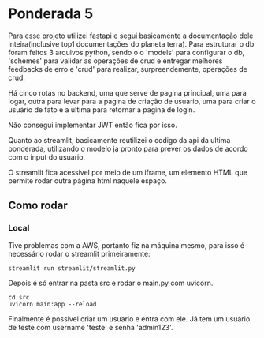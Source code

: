 <h1>Ponderada 5</h1>

Para esse projeto utilizei fastapi e segui basicamente a documentação dele inteira(inclusive top1 documentações do planeta terra). Para estruturar o db foram feitos 3 arquivos python, sendo o o 'models' para configurar o db, 'schemes' para validar as operações de crud e entregar melhores feedbacks de erro e 'crud' para realizar, surpreendemente, operações de crud.

Há cinco rotas no backend, uma que serve de pagina principal, uma para logar, outra para levar para a pagina de criação de usuario, uma para criar o usuário de fato e a última para retornar a pagina de login.

Não consegui implementar JWT então fica por isso.

Quanto ao streamlit, basicamente reutilizei o codigo da api da ultima ponderada, utilizando o modelo ja pronto para prever os dados de acordo com o input do usuario.

O streamlit fica acessivel por meio de um iframe, um elemento HTML que permite rodar outra página html naquele espaço.

<h2>Como rodar</h2>

<h3>Local</h3>
Tive problemas com a AWS, portanto fiz na máquina mesmo, para isso é necessário rodar o streamlit primeiramente:

```
streamlit run streamlit/streamlit.py
```

Depois é só entrar na pasta src e rodar o main.py com uvicorn.
```
cd src
uvicorn main:app --reload
```

Finalmente é possivel criar um usuario e entra com ele. Já tem um usuário de teste com username 'teste' e senha 'admin123'.

